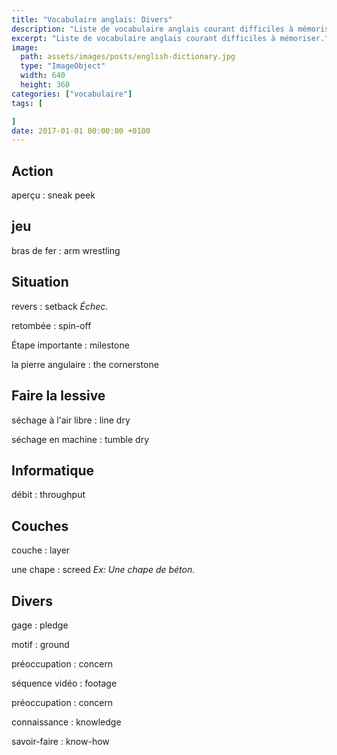 ```yaml
---
title: "Vocabulaire anglais: Divers"
description: "Liste de vocabulaire anglais courant difficiles à mémoriser."
excerpt: "Liste de vocabulaire anglais courant difficiles à mémoriser."
image:
  path: assets/images/posts/english-dictionary.jpg
  type: "ImageObject"
  width: 640
  height: 360
categories: ["vocabulaire"]
tags: [

]
date: 2017-01-01 00:00:00 +0100
---
```


## Action

aperçu
: sneak peek


## jeu

bras de fer
: arm wrestling


## Situation

revers
: setback
*Échec.*

retombée
: spin-off

Étape importante
: milestone

la pierre angulaire
: the cornerstone


## Faire la lessive

séchage à l'air libre
: line dry

séchage en machine
: tumble dry


## Informatique

débit
: throughput


## Couches

couche
: layer

une chape
: screed
*Ex: Une chape de béton.*


## Divers

gage
: pledge

motif
: ground

préoccupation
: concern

séquence vidéo
: footage

préoccupation
: concern

connaissance
: knowledge

savoir-faire
: know-how

